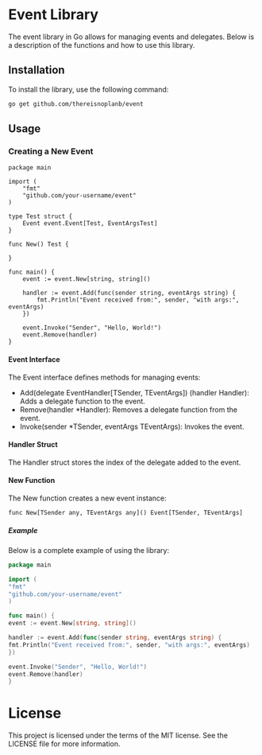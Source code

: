 # Event Library

The event library in Go allows for managing events and delegates. Below is a description of the functions and how to use this library.

## Installation

To install the library, use the following command:
```sh
go get github.com/thereisnoplanb/event
```

## Usage
### Creating a New Event
```golang
package main
    
import (
    "fmt"
    "github.com/your-username/event"
)

type Test struct {
    Event event.Event[Test, EventArgsTest]
}

func New() Test {
    
}

func main() {
    event := event.New[string, string]()

    handler := event.Add(func(sender string, eventArgs string) {
        fmt.Println("Event received from:", sender, "with args:", eventArgs)
    })

    event.Invoke("Sender", "Hello, World!")
    event.Remove(handler)
}
```

#### Event Interface
The Event interface defines methods for managing events:
- Add(delegate EventHandler[TSender, TEventArgs]) (handler Handler): Adds a delegate function to the event.
- Remove(handler *Handler): Removes a delegate function from the event.
- Invoke(sender *TSender, eventArgs TEventArgs): Invokes the event.

#### Handler Struct
The Handler struct stores the index of the delegate added to the event.

#### New Function
The New function creates a new event instance:
```
func New[TSender any, TEventArgs any]() Event[TSender, TEventArgs]
```
##### Example
Below is a complete example of using the library:
```go
package main

import (
"fmt"
"github.com/your-username/event"
)

func main() {
event := event.New[string, string]()

handler := event.Add(func(sender string, eventArgs string) {
fmt.Println("Event received from:", sender, "with args:", eventArgs)
})

event.Invoke("Sender", "Hello, World!")
event.Remove(handler)
}
```

# License
This project is licensed under the terms of the MIT license.
See the LICENSE file for more information.


